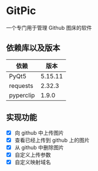# GitPic

一个专门用于管理 Github 图床的软件

## 依赖库以及版本

| 依赖      | 版本    |
| --------- | ------- |
| PyQt5     | 5.15.11 |
| requests  | 2.32.3  |
| pyperclip | 1.9.0   |

## 实现功能

- [x] 向 github 中上传图片
- [x] 查看已经上传到 github 上的图片
- [x] 从 github 中删除图片
- [x] 自定义上传参数
- [x] 自定义映射域名
